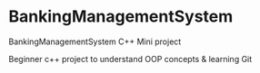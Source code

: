 # BankingManagementSystem
BankingManagementSystem C++ Mini project


Beginner c++ project to understand OOP concepts & learning Git 
